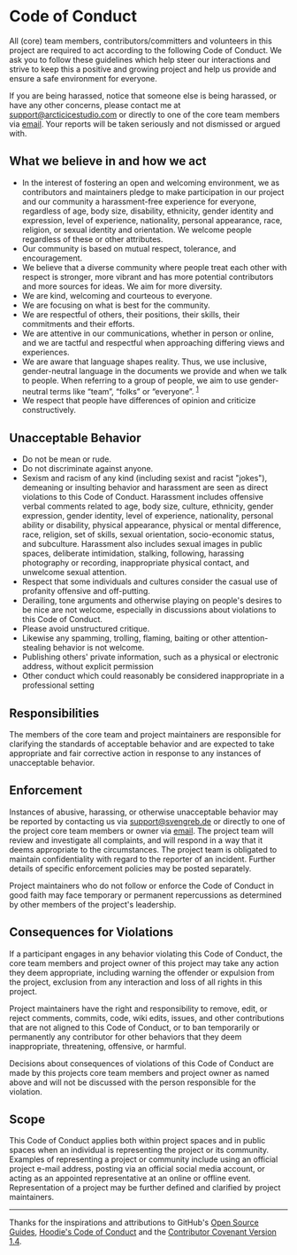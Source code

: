 # Code of Conduct

All (core) team members, contributors/committers and volunteers in this project are required to act according to the following Code of Conduct. We ask you to follow these guidelines which help steer our interactions and strive to keep this a positive and growing project and help us provide and ensure a safe environment for everyone.

If you are being harassed, notice that someone else is being harassed, or have any other concerns, please contact me at support@arcticicestudio.com or directly to one of the core team members via [email][mailmap]. Your reports will be taken seriously and not dismissed or argued with.

## What we believe in and how we act

- In the interest of fostering an open and welcoming environment, we as contributors and maintainers pledge to make participation in our project and our community a harassment-free experience for everyone, regardless of age, body size, disability, ethnicity, gender identity and expression, level of experience, nationality, personal appearance, race, religion, or sexual identity and orientation. We welcome people regardless of these or other attributes.
- Our community is based on mutual respect, tolerance, and encouragement.
- We believe that a diverse community where people treat each other with respect is stronger, more vibrant and has more potential contributors and more sources for ideas. We aim for more diversity.
- We are kind, welcoming and courteous to everyone.
- We are focusing on what is best for the community.
- We are respectful of others, their positions, their skills, their commitments and their efforts.
- We are attentive in our communications, whether in person or online, and we are tactful and respectful when approaching differing views and experiences.
- We are aware that language shapes reality. Thus, we use inclusive, gender-neutral language in the documents we provide and when we talk to people. When referring to a group of people, we aim to use gender-neutral terms like “team”, “folks” or “everyone”. <sup>[1][ref-gender-neutral-docs]</sup>
- We respect that people have differences of opinion and criticize constructively.

## Unacceptable Behavior

- Do not be mean or rude.
- Do not discriminate against anyone.
- Sexism and racism of any kind (including sexist and racist "jokes"), demeaning or insulting behavior and harassment are seen as direct violations to this Code of Conduct. Harassment includes offensive verbal comments related to age, body size, culture, ethnicity, gender expression, gender identity, level of experience, nationality, personal ability or disability, physical appearance, physical or mental difference, race, religion, set of skills, sexual orientation, socio-economic status, and subculture. Harassment also includes sexual images in public spaces, deliberate intimidation, stalking, following, harassing photography or recording, inappropriate physical contact, and unwelcome sexual attention.
- Respect that some individuals and cultures consider the casual use of profanity offensive and off-putting.
- Derailing, tone arguments and otherwise playing on people's desires to be nice are not welcome, especially in discussions about violations to this Code of Conduct.
- Please avoid unstructured critique.
- Likewise any spamming, trolling, flaming, baiting or other attention-stealing behavior is not welcome.
- Publishing others' private information, such as a physical or electronic address, without explicit permission
- Other conduct which could reasonably be considered inappropriate in a professional setting

## Responsibilities

The members of the core team and project maintainers are responsible for clarifying the standards of acceptable behavior and are expected to take appropriate and fair corrective action in response to any instances of unacceptable behavior.

## Enforcement

Instances of abusive, harassing, or otherwise unacceptable behavior may be reported by contacting us via support@svengreb.de or directly to one of the project core team members or owner via [email][mailmap]. The project team will review and investigate all complaints, and will respond in a way that it deems appropriate to the circumstances. The project team is obligated to maintain confidentiality with regard to the reporter of an incident. Further details of specific enforcement policies may be posted separately.

Project maintainers who do not follow or enforce the Code of Conduct in good faith may face temporary or permanent repercussions as determined by other members of the project's leadership.

## Consequences for Violations

If a participant engages in any behavior violating this Code of Conduct, the core team members and project owner of this project may take any action they deem appropriate, including warning the offender or expulsion from the project, exclusion from any interaction and loss of all rights in this project.

Project maintainers have the right and responsibility to remove, edit, or reject comments, commits, code, wiki edits, issues, and other contributions that are not aligned to this Code of Conduct, or to ban temporarily or permanently any contributor for other behaviors that they deem inappropriate, threatening, offensive, or harmful.

Decisions about consequences of violations of this Code of Conduct are made by this projects core team members and project owner as named above and will not be discussed with the person responsible for the violation.

## Scope

This Code of Conduct applies both within project spaces and in public spaces when an individual is representing the project or its community. Examples of representing a project or community include using an official project e-mail address, posting via an official social media account, or acting as an appointed representative at an online or offline event. Representation of a project may be further defined and clarified by project maintainers.

---

Thanks for the inspirations and attributions to GitHub's [Open Source Guides][oss-guides], [Hoodie's Code of Conduct][hoodie-coc] and the [Contributor Covenant Version 1.4][contrib-cov-1.4].

[contrib-cov-1.4]: https://contributor-covenant.org/version/1/4/code-of-conduct
[hoodie-coc]: http://hood.ie/code-of-conduct
[mailmap]: https://github.com/arcticicestudio/styleguide-markdown/blob/master/.mailmap
[oss-guides]: https://opensource.guide
[ref-gender-neutral-docs]: https://modelviewculture.com/pieces/gendered-language-feature-or-bug-in-software-documentation
